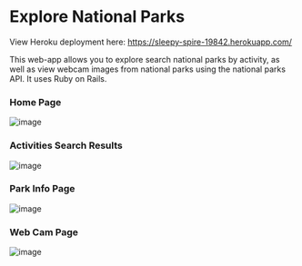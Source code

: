 # Explore National Parks
View Heroku deployment here: https://sleepy-spire-19842.herokuapp.com/

This web-app allows you to explore search national parks by activity, as well as view webcam images from national parks using the national parks API. It uses Ruby on Rails.

### Home Page
![image](https://user-images.githubusercontent.com/42917263/141435320-688f28fd-1666-42d2-b2c1-13e83f69f70b.png)
### Activities Search Results
![image](https://user-images.githubusercontent.com/42917263/141433849-5a30cfea-c592-4b7a-9f34-481937e9043e.png)
### Park Info Page
![image](https://user-images.githubusercontent.com/42917263/141433887-fa8b9adf-297d-4d49-9648-55d9abbe0445.png)
### Web Cam Page
![image](https://user-images.githubusercontent.com/42917263/141433945-e2d8abaf-a683-4dff-b549-8cf10ad9da22.png)
